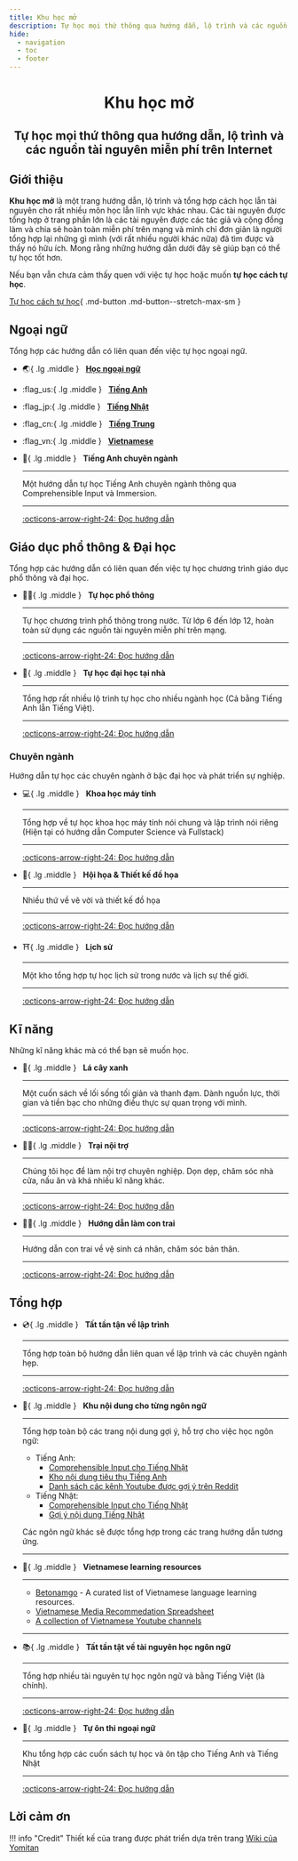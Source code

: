 ```yaml
---
title: Khu học mở
description: Tự học mọi thứ thông qua hướng dẫn, lộ trình và các nguồn tài nguyên miễn phí trên Internet
hide:
  - navigation
  - toc
  - footer
---
```


# <div style="text-align: center">Khu học mở</div>
## <p style="text-align: center">Tự học mọi thứ thông qua hướng dẫn, lộ trình và các nguồn tài nguyên miễn phí trên Internet</p>


## Giới thiệu
**Khu học mở** là một trang hướng dẫn, lộ trình và tổng hợp cách học lẫn tài nguyên cho rất nhiều môn học lẫn lĩnh vực khác nhau. Các tài nguyên được tổng hợp ở trang phần lớn là các tài nguyên được các tác giả và cộng đồng làm và chia sẻ hoàn toàn miễn phí trên mạng và mình chỉ đơn giản là người tổng hợp lại những gì mình (với rất nhiều người khác nữa) đã tìm được và thấy nó hữu ích. Mong rằng những hướng dẫn dưới đây sẽ giúp bạn có thể tự học tốt hơn.

Nếu bạn vẫn chưa cảm thấy quen với việc tự học hoặc muốn **tự học cách tự học**. 

[Tự học cách tự học](huong-dan-tu-hoc.md){ .md-button .md-button--stretch-max-sm }


## Ngoại ngữ

Tổng hợp các hướng dẫn có liên quan đến việc tự học ngoại ngữ.

<div class="grid cards" markdown>


-   :earth_asia:{ .lg .middle } &nbsp;
    [**Học ngoại ngữ**](./ngoai-ngu/)

-   :flag_us:{ .lg .middle } &nbsp;
    [**Tiếng Anh**](./tieng-anh/)

-   :flag_jp:{ .lg .middle } &nbsp;
    [**Tiếng Nhật**](./tieng-nhat/)

-   :flag_cn:{ .lg .middle } &nbsp;
    [**Tiếng Trung**](./tieng-trung/)

-   :flag_vn:{ .lg .middle } &nbsp;
    [**Vietnamese**](./tieng-viet/)

-   :money_with_wings:{ .lg .middle } &nbsp;
    __Tiếng Anh chuyên ngành__

    ---

    Một hướng dẫn tự học Tiếng Anh chuyên ngành thông qua Comprehensible Input và Immersion. 
    
    ---

    [:octicons-arrow-right-24: Đọc hướng dẫn](./tieng-anh-chuyen-nganh/)

</div>


## Giáo dục phổ thông & Đại học

Tổng hợp các hướng dẫn có liên quan đến việc tự học chương trình giáo dục phổ thông và đại học.

<div class="grid cards" markdown>

-   :student:{ .lg .middle } &nbsp;
    __Tự học phổ thông__

    ---

    Tự học chương trình phổ thông trong nước. Từ lớp 6 đến lớp 12, hoàn toàn sử dụng các nguồn tài nguyên miễn phí trên mạng.


    ---

    [:octicons-arrow-right-24: Đọc hướng dẫn](./pho-thong/)

-   :school:{ .lg .middle } &nbsp;
    __Tự học đại học tại nhà__

    ---

    Tổng hợp rất nhiều lộ trình tự học cho nhiều ngành học (Cả bằng Tiếng Anh lẫn Tiếng Việt).

    ---

    [:octicons-arrow-right-24: Đọc hướng dẫn](./tu-hoc-dai-hoc/)

</div>

### Chuyên ngành

Hướng dẫn tự học các chuyên ngành ở bậc đại học và phát triển sự nghiệp.

<div class="grid cards" markdown>

-   :computer:{ .lg .middle } &nbsp;
    __Khoa học máy tính__

    ---

    Tổng hợp về tự học khoa học máy tính nói chung và lập trình nói riêng (Hiện tại có hướng dẫn Computer Science và Fullstack)

    ---

    [:octicons-arrow-right-24: Đọc hướng dẫn](./khoa-hoc-may-tinh)

-   :art:{ .lg .middle } &nbsp;
    __Hội họa & Thiết kế đồ họa__

    ---

    Nhiều thứ về vẽ vời và thiết kế đồ họa

    ---

    [:octicons-arrow-right-24: Đọc hướng dẫn](./ve/)

-   :shinto_shrine:{ .lg .middle } &nbsp;
    __Lịch sử__

    ---

    Một kho tổng hợp tự học lịch sử trong nước và lịch sự thế giới.

    ---

    [:octicons-arrow-right-24: Đọc hướng dẫn](./lich-su/)

</div>

## Kĩ năng

Những kĩ năng khác mà có thể bạn sẽ muốn học.

<div class="grid cards" markdown>

-   :leafy_green:{ .lg .middle } &nbsp;
    __Lá cây xanh__

    ---

    Một cuốn sách về lối sống tối giản và thanh đạm. Dành nguồn lực, thời gian và tiền bạc cho những điều thực sự quan trọng với mình.

    ---

    [:octicons-arrow-right-24: Đọc hướng dẫn](./la-cay-xanh/)

-   :cook:{ .lg .middle } &nbsp;
    __Trại nội trợ__

    ---

    Chúng tôi học để làm nội trợ chuyên nghiệp. Dọn dẹp, chăm sóc nhà cửa, nấu ăn và khá nhiều kĩ năng khác.

    ---

    [:octicons-arrow-right-24: Đọc hướng dẫn](./noi-tro/)

-   :family_man_boy:{ .lg .middle } &nbsp;
    __Hướng dẫn làm con trai__

    ---

    Hướng dẫn con trai về vệ sinh cá nhân, chăm sóc bản thân. 

    ---

    [:octicons-arrow-right-24: Đọc hướng dẫn](./con-trai/)


</div>

## Tổng hợp

<div class="grid cards" markdown>

-   :cd:{ .lg .middle } &nbsp;
    __Tất tần tận về lập trình__

    ---

    Tổng hợp toàn bộ hướng dẫn liên quan về lập trình và các chuyên ngành hẹp.

    ---

    [:octicons-arrow-right-24: Đọc hướng dẫn](./awesome-lap-trinh/)

-   :cupcake:{ .lg .middle } &nbsp;
    __Khu nội dung cho từng ngôn ngữ__

    ---

    Tổng hợp toàn bộ các trang nội dung gợi ý, hỗ trợ cho việc học ngôn ngữ:

    - Tiếng Anh:
        - [Comprehensible Input cho Tiếng Nhật](https://daihocmo.github.io/tieng-anh/input/)
        - [Kho nội dung tiêu thụ Tiếng Anh](https://daihocmo.github.io/awesome-ngon-ngu/media-recs/tieng-anh/)
        - [Danh sách các kênh Youtube được gợi ý trên Reddit](https://daihocmo.github.io/awesome-ngon-ngu/ngon-ngu/tieng-anh/youtube-channel.html)
    - Tiếng Nhật:
        - [Comprehensible Input cho Tiếng Nhật](https://daihocmo.github.io/awesome-ngon-ngu/ngon-ngu/tieng-nhat/input.html)
        - [Gợi ý nội dung Tiếng Nhật](https://daihocmo.github.io/awesome-ngon-ngu/ngon-ngu/tieng-nhat/recommendation.html)

    Các ngôn ngữ khác sẽ được tổng hợp trong các trang hướng dẫn tương ứng.

    ---

-   :closed_book:{ .lg .middle } &nbsp;
    __Vietnamese learning resources__

    ---

    - [Betonamgo](https://daihocmo.github.io/betonamgo/) - A curated list of Vietnamese language learning resources.
    - [Vietnamese Media Recommedation Spreadsheet](https://daihocmo.github.io/awesome-ngon-ngu/media-recs/tieng-viet/)
    - [A collection of Vietnamese Youtube channels](https://daihocmo.github.io/awesome-ngon-ngu/media-recs/tieng-viet/noi-dung-tieng-viet.html)

    ---

-   :books:{ .lg .middle } &nbsp;
    __Tất tần tật về tài nguyên học ngôn ngữ__

    ---

    Tổng hợp nhiều tài nguyên tự học ngôn ngữ và bằng Tiếng Việt (là chính).

    ---

    [:octicons-arrow-right-24: Đọc hướng dẫn](./awesome-ngon-ngu/)

-   :newspaper:{ .lg .middle } &nbsp;
    __Tự ôn thi ngoại ngữ__

    ---

    Khu tổng hợp các cuốn sách tự học và ôn tập cho Tiếng Anh và Tiếng Nhật 

    ---

    [:octicons-arrow-right-24: Đọc hướng dẫn](./luyen-thi-ngon-ngu/)


</div>

## Lời cảm ơn

!!! info "Credit"
    Thiết kế của trang được phát triển dựa trên trang [Wiki của Yomitan](https://yomitan.wiki/)


